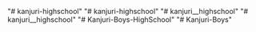 "# kanjuri-highschool" 
"# kanjuri-highschool" 
"# kanjuri__highschool" 
"# kanjuri__highschool" 
"# Kanjuri-Boys-HighSchool" 
"# Kanjuri-Boys" 
